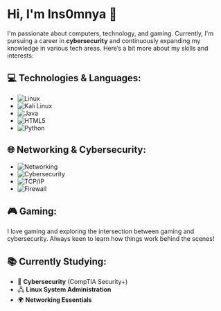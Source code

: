 # Hi, I'm Ins0mnya 👋

I'm passionate about computers, technology, and gaming. Currently, I'm pursuing a career in **cybersecurity** and continuously expanding my knowledge in various tech areas. Here’s a bit more about my skills and interests:

## 💻 Technologies & Languages:
- ![Linux](https://img.shields.io/badge/Linux-FCC624?style=for-the-badge&logo=linux&logoColor=black)
- ![Kali Linux](https://img.shields.io/badge/Kali_Linux-557C94?style=for-the-badge&logo=kali-linux&logoColor=white)
- ![Java](https://img.shields.io/badge/Java-007396?style=for-the-badge&logo=java&logoColor=white)
- ![HTML5](https://img.shields.io/badge/HTML5-E34F26?style=for-the-badge&logo=html5&logoColor=white)
- ![Python](https://img.shields.io/badge/Python-3776AB?style=for-the-badge&logo=python&logoColor=white)

## 🌐 Networking & Cybersecurity:
- ![Networking](https://img.shields.io/badge/Networking-0A66C2?style=for-the-badge&logo=cisco&logoColor=white)
- ![Cybersecurity](https://img.shields.io/badge/Cybersecurity-0073CF?style=for-the-badge&logo=security&logoColor=white)
- ![TCP/IP](https://img.shields.io/badge/TCP/IP-0A66C2?style=for-the-badge&logo=ethernet&logoColor=white)
- ![Firewall](https://img.shields.io/badge/Firewall-FF6F00?style=for-the-badge&logo=firefox&logoColor=white)

## 🎮 Gaming:
I love gaming and exploring the intersection between gaming and cybersecurity. Always keen to learn how things work behind the scenes!

## 📚 Currently Studying:
- 🔐 **Cybersecurity** (CompTIA Security+)
- 🖧 **Linux System Administration**
- 🌍 **Networking Essentials**

<!---
Ins0mnya/Ins0mnya is a ✨ special ✨ repository because its `README.md` (this file) appears on your GitHub profile.
You can click the Preview link to take a look at your changes.
--->
